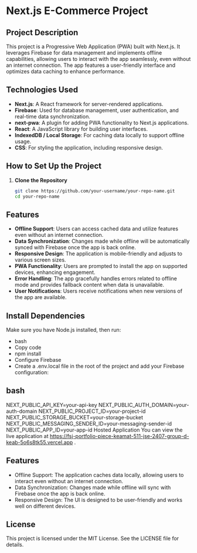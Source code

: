 # Next.js E-Commerce Project

## Project Description

This project is a Progressive Web Application (PWA) built with Next.js. It leverages Firebase for data management and implements offline capabilities, allowing users to interact with the app seamlessly, even without an internet connection. The app features a user-friendly interface and optimizes data caching to enhance performance.

## Technologies Used

- **Next.js**: A React framework for server-rendered applications.
- **Firebase**: Used for database management, user authentication, and real-time data synchronization.
- **next-pwa**: A plugin for adding PWA functionality to Next.js applications.
- **React**: A JavaScript library for building user interfaces.
- **IndexedDB / Local Storage**: For caching data locally to support offline usage.
- **CSS**: For styling the application, including responsive design.

## How to Set Up the Project

1. **Clone the Repository**

   ```bash
   git clone https://github.com/your-username/your-repo-name.git
   cd your-repo-name

## Features

- **Offline Support**: Users can access cached data and utilize features even without an internet connection.
- **Data Synchronization**: Changes made while offline will be automatically synced with Firebase once the app is back online.
- **Responsive Design**: The application is mobile-friendly and adjusts to various screen sizes.
- **PWA Functionality**: Users are prompted to install the app on supported devices, enhancing engagement.
- **Error Handling**: The app gracefully handles errors related to offline mode and provides fallback content when data is unavailable.
- **User Notifications**: Users receive notifications when new versions of the app are available.


## Install Dependencies

Make sure you have Node.js installed, then run:

- bash
- Copy code
- npm install
- Configure Firebase
- Create a .env.local file in the root of the project and add your Firebase configuration:

## bash
NEXT_PUBLIC_API_KEY=your-api-key
NEXT_PUBLIC_AUTH_DOMAIN=your-auth-domain
NEXT_PUBLIC_PROJECT_ID=your-project-id
NEXT_PUBLIC_STORAGE_BUCKET=your-storage-bucket
NEXT_PUBLIC_MESSAGING_SENDER_ID=your-messaging-sender-id
NEXT_PUBLIC_APP_ID=your-app-id
Hosted Application
You can view the live application at https://fsj-portfolio-piece-keamat-511-jse-2407-group-d-keab-5o6s8tk55.vercel.app .

## Features
- Offline Support: The application caches data locally, allowing users to interact even without an internet connection.
- Data Synchronization: Changes made while offline will sync with Firebase once the app is back online.
- Responsive Design: The UI is designed to be user-friendly and works well on different devices.

## License
This project is licensed under the MIT License. See the LICENSE file for details.
